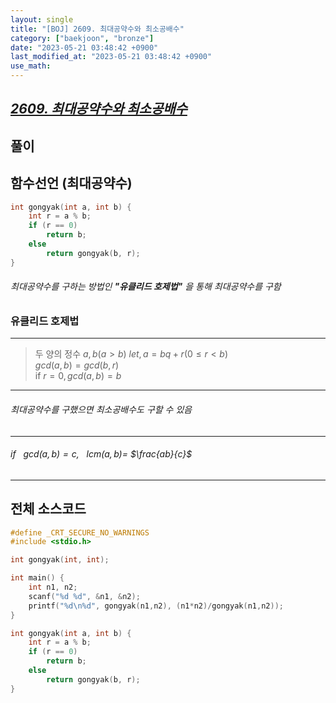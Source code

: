 ```yaml
---
layout: single
title: "[BOJ] 2609. 최대공약수와 최소공배수"
category: ["baekjoon", "bronze"]
date: "2023-05-21 03:48:42 +0900"
last_modified_at: "2023-05-21 03:48:42 +0900"
use_math: 
---
```


## **_[2609. 최대공약수와 최소공배수](https://icpc.me/2609)_**

## 풀이

## 함수선언 (최대공약수)
```c
int gongyak(int a, int b) {
    int r = a % b;
    if (r == 0)
        return b;
    else
        return gongyak(b, r);
}
```
###### 최대공약수를 구하는 방법인 **_"유클리드 호제법"_** 을 통해 최대공약수를 구함

### 유클리드 호제법
---
> 두 양의 정수 $a, b(a>b)$ $let, a=bq+r(0≤r<b)$<br/>
$gcd(a,b)=gcd(b,r)$<br/>
if $r=0, gcd(a,b)=b$

---
###### 최대공약수를 구했으면 최소공배수도 구할 수 있음
---
###### $if$ &nbsp; $gcd(a,b)=c,$ &nbsp; $lcm(a,b)=$ $\frac{ab}{c}$
---
## 전체 소스코드
```c
#define _CRT_SECURE_NO_WARNINGS
#include <stdio.h>

int gongyak(int, int);

int main() {
    int n1, n2;
    scanf("%d %d", &n1, &n2);
    printf("%d\n%d", gongyak(n1,n2), (n1*n2)/gongyak(n1,n2));
}

int gongyak(int a, int b) {
    int r = a % b;
    if (r == 0)
        return b;
    else
        return gongyak(b, r);
}
```